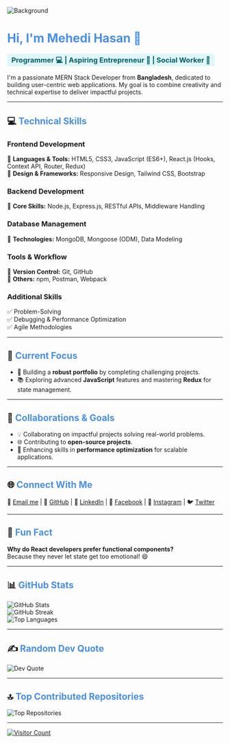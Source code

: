 <!-- Background Image -->

![Background](https://i.imgur.com/SJ2Dda7.jpg)

# <span style="color:#4A90E2;">Hi, I'm <strong>Mehedi Hasan</strong> 👋</span>

### <span style="background-color:#E0F7FA; color:#006064; padding:5px 10px; border-radius:5px;">Programmer 💻 | Aspiring Entrepreneur 🚀 | Social Worker 🤝</span>

I'm a passionate MERN Stack Developer from **Bangladesh**, dedicated to building user-centric web applications. My goal is to combine creativity and technical expertise to deliver impactful projects.

---

## 💻 <span style="color:#4A90E2;">**Technical Skills**</span>

### **Frontend Development**

🔹 **Languages & Tools:** HTML5, CSS3, JavaScript (ES6+), React.js (Hooks, Context API, Router, Redux)  
🔹 **Design & Frameworks:** Responsive Design, Tailwind CSS, Bootstrap

### **Backend Development**

🔹 **Core Skills:** Node.js, Express.js, RESTful APIs, Middleware Handling

### **Database Management**

🔹 **Technologies:** MongoDB, Mongoose (ODM), Data Modeling

### **Tools & Workflow**

🔹 **Version Control:** Git, GitHub  
🔹 **Others:** npm, Postman, Webpack

### **Additional Skills**

✅ Problem-Solving  
✅ Debugging & Performance Optimization  
✅ Agile Methodologies

---

## 🌱 <span style="color:#4A90E2;">**Current Focus**</span>

- 🌟 Building a **robust portfolio** by completing challenging projects.
- 📚 Exploring advanced **JavaScript** features and mastering **Redux** for state management.

---

## 🤝 <span style="color:#4A90E2;">**Collaborations & Goals**</span>

- 💡 Collaborating on impactful projects solving real-world problems.
- 🌐 Contributing to **open-source projects**.
- 🚀 Enhancing skills in **performance optimization** for scalable applications.

---

## 🌐 <span style="color:#4A90E2;">**Connect With Me**</span>

💌 [Email me](mailto:dev.hasan10@gmail.com)
| 🐙 [GitHub](https://github.com/HasanCodeX) | 💼 [LinkedIn](https://www.linkedin.com/in/HasanCodeX/) | 📘 [Facebook](https://www.facebook.com/HasanCodeX) | 📸 [Instagram](https://www.instagram.com/HasanCodeX/) | 🐦 [Twitter](https://twitter.com/HasanCodeX)

---

## 💬 <span style="color:#4A90E2;">**Fun Fact**</span>

**Why do React developers prefer functional components?**  
Because they never let state get too emotional! 😄

---

## 📊 <span style="color:#4A90E2;">**GitHub Stats**</span>

![GitHub Stats](https://github-readme-stats.vercel.app/api?username=hasancodex&theme=react&hide_border=true&include_all_commits=true&count_private=true)  
![GitHub Streak](https://github-readme-streak-stats.herokuapp.com/?user=hasancodex&theme=react&hide_border=true)  
![Top Languages](https://github-readme-stats.vercel.app/api/top-langs/?username=hasancodex&theme=react&hide_border=true&layout=compact)

---

## ✍️ <span style="color:#4A90E2;">**Random Dev Quote**</span>

![Dev Quote](https://quotes-github-readme.vercel.app/api?type=horizontal&theme=react)

---

## 🔝 <span style="color:#4A90E2;">**Top Contributed Repositories**</span>

![Top Repositories](https://github-contributor-stats.vercel.app/api?username=hasancodex&limit=5&theme=react&combine_all_yearly_contributions=true)

---

[![Visitor Count](https://visitcount.itsvg.in/api?id=hasancodex&icon=0&color=6)](https://visitcount.itsvg.in)
